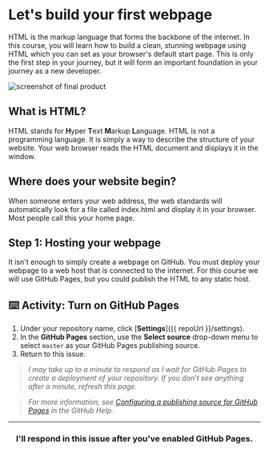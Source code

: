 # Let's build your first webpage

HTML is the markup language that forms the backbone of the internet. In this course, you will learn how to build a clean, stunning webpage using HTML which you can set as your browser's default start page. This is only the first step in your journey, but it will form an important foundation in your journey as a new developer.

![screenshot of final product](https://user-images.githubusercontent.com/16547949/41006151-5e97deee-68ee-11e8-8b52-84f38cd3e567.png)

## What is HTML?

HTML stands for **H**yper **T**ext **M**arkup **L**anguage. HTML is not a programming language. It is simply a way to describe the structure of your website. Your web browser reads the HTML document and displays it in the window.

## Where does your website begin?

When someone enters your web address, the web standards will automatically look for a file called index.html and display it in your browser. Most people call this your home page.

## Step 1: Hosting your webpage

It isn't enough to simply create a webpage on GitHub. You must deploy your webpage to a web host that is connected to the internet. For this course we will use GitHub Pages, but you could publish the HTML to any static host.

## :keyboard: Activity: Turn on GitHub Pages

1. Under your repository name, click [**Settings**]({{ repoUrl }}/settings).
1. In the **GitHub Pages** section, use the **Select source** drop-down menu to select `master` as your GitHub Pages publishing source.
1. Return to this issue.

> _I may take up to a minute to respond as I wait for GitHub Pages to create a deployment of your repository. If you don't see anything after a minute, refresh this page_.

> _For more information, see [Configuring a publishing source for GitHub Pages](https://help.github.com/articles/configuring-a-publishing-source-for-github-pages/) in the GitHub Help._

<hr>
<h3 align="center">I'll respond in this issue after you've enabled GitHub Pages.</h3>
